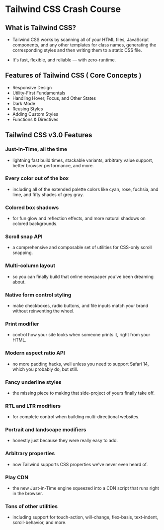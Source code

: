 # Tailwind CSS Crash Course

## What is Tailwind CSS?

- Tailwind CSS works by scanning all of your HTML files, JavaScript components, and any other templates for class names, generating the corresponding styles and then writing them to a static CSS file.

- It's fast, flexible, and reliable — with zero-runtime.

## Features of Tailwind CSS ( Core Concepts )

- Responsive Design
- Utility-First Fundamentals
- Handling Hover, Focus, and Other States
- Dark Mode
- Reusing Styles
- Adding Custom Styles
- Functions & Directives

## Tailwind CSS v3.0 Features

### Just-in-Time, all the time 
- lightning fast build times, stackable variants, arbitrary value support, better browser performance, and more.
### Every color out of the box
- including all of the extended palette colors like cyan, rose, fuchsia, and lime, and fifty shades of grey gray.
### Colored box shadows
- for fun glow and reflection effects, and more natural shadows on colored backgrounds.
### Scroll snap API
- a comprehensive and composable set of utilities for CSS-only scroll snapping.
### Multi-column layout
- so you can finally build that online newspaper you’ve been dreaming about.
### Native form control styling
- make checkboxes, radio buttons, and file inputs match your brand without reinventing the wheel.
### Print modifier
- control how your site looks when someone prints it, right from your HTML.
### Modern aspect ratio API
- no more padding hacks, well unless you need to support Safari 14, which you probably do, but still.
### Fancy underline styles
- the missing piece to making that side-project of yours finally take off.
### RTL and LTR modifiers
- for complete control when building multi-directional websites.
### Portrait and landscape modifiers
- honestly just because they were really easy to add.
### Arbitrary properties
- now Tailwind supports CSS properties we’ve never even heard of.
### Play CDN 
- the new Just-in-Time engine squeezed into a CDN script that runs right in the browser.
### Tons of other utilities
- including support for touch-action, will-change, flex-basis, text-indent, scroll-behavior, and more.